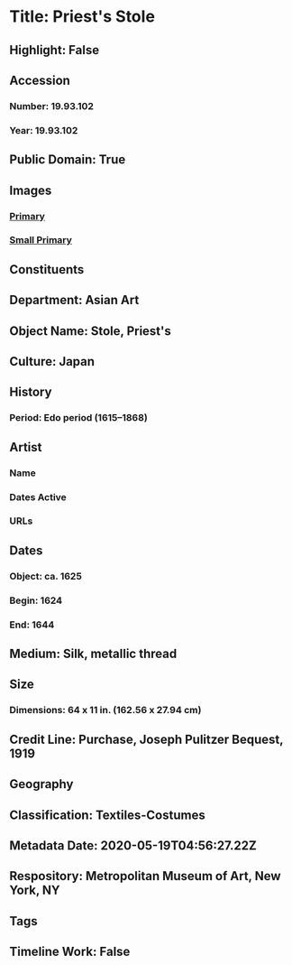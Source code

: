 # Title: Priest's Stole
## Highlight: False
## Accession
### Number: 19.93.102
### Year: 19.93.102
## Public Domain: True
## Images
### [Primary](https://images.metmuseum.org/CRDImages/as/original/44046.jpg)
### [Small Primary](https://images.metmuseum.org/CRDImages/as/web-large/44046.jpg)
## Constituents
## Department: Asian Art
## Object Name: Stole, Priest's
## Culture: Japan
## History
### Period: Edo period (1615–1868)
## Artist
### Name
### Dates Active
### URLs
## Dates
### Object: ca. 1625
### Begin: 1624
### End: 1644
## Medium: Silk, metallic thread
## Size
### Dimensions: 64 x 11 in. (162.56 x 27.94 cm)
## Credit Line: Purchase, Joseph Pulitzer Bequest, 1919
## Geography
## Classification: Textiles-Costumes
## Metadata Date: 2020-05-19T04:56:27.22Z
## Respository: Metropolitan Museum of Art, New York, NY
## Tags
## Timeline Work: False